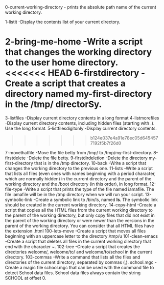 0-current-working-directory - prints the absolute path name of the current working directory.

1-listit -Display the contents list of your current directory.

2-bring-me-home -Write a script that changes the working directory to the user  home directory.
<<<<<<< HEAD
6-firstdirectory -Create a script that creates a directory named my-first-directory in the /tmp/ directorSy.
=======
3-listfiles -Display current directory contents in a long format
4-listmorefiles -Display current directory contents, including hidden files (starting with .). Use the long format.
5-listfilesdigitonly -Display current directory contents.
>>>>>>> b124e037e4a91e78ec05d6454577192f5b7f26d0

7-movethatfile -Move the file betty from /tmp/ to /tmp/my-first-directory.
8-firstdelete -Delete the file betty.
9-firstdirdeletion -Delete the directory my-first-directory that is in the /tmp directory.
10-back -Write a script that changes the working directory to the previous one.
11-lists -Write a script that lists all files (even ones with names beginning with a period character, which are normally hidden) in the current directory and the parent of the working directory and the /boot directory (in this order), in long format.
12-file-type -Write a script that prints the type of the file named iamafile. The file iamafile will be in the /tmp directory when we will run your script.
13-symbolic-link -Create a symbolic link to /bin/ls, named __ls__. The symbolic link should be created in the current working directory.
14-copy-html -Create a script that copies all the HTML files from the current working directory to the parent of the working directory, but only copy files that did not exist in the parent of the working directory or were newer than the versions in the parent of the working directory.
You can consider that all HTML files have the extension .html
100-lets-move -Create a script that moves all files beginning with an uppercase letter to the directory /tmp/u
101-clean-emacs -Create a script that deletes all files in the current working directory that end with the character ~.
102-tree -Create a script that creates the directories welcome/, welcome/to/ and welcome/to/school in the current directory.
103-commas -Write a command that lists all the files and directories of the current directory, separated by commas (,).
school.mgc -Create a magic file school.mgc that can be used with the command file to detect School data files. School data files always contain the string SCHOOL at offset 0.

